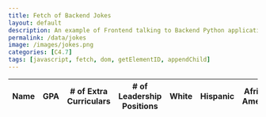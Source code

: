 ```yaml
---
title: Fetch of Backend Jokes
layout: default
description: An example of Frontend talking to Backend Python application serving jokes.  This example provides the ability to react to the Joke (haha or boohoo).
permalink: /data/jokes
image: /images/jokes.png
categories: [C4.7]
tags: [javascript, fetch, dom, getElementID, appendChild]
---
```



<!-- HTML table fragment for page -->
<table>
  <thead>
  <tr>
    <th>Name</th>
    <th>GPA</th>
    <th># of Extra Curriculars</th>
    <th># of Leadership Positions</th>
    <th>White</th>
    <th>Hispanic</th>
    <th>African-American</th>
    <th>Asian</th>
    <th>Other</th>
    <th>Computer Science</th>
    <th>Business</th>
    <th>Biology</th>
    <th>Politics</th>
    <th>Engineering</th>
    <th>Social Sciences</th>
    <th>English</th>
    <th>Other</th>
    <th>Acceptance Rate</th>
    <th>SAT Score</th>
    <th>ACT Score</th>
    <th>Gender</th>
    <th>Essay</th>
  </tr>
</thead>
<tbody id="result">
    <!-- javascript generated data -->
</tbody>
</table>

<!-- Script is layed out in a sequence (without a function) and will execute when page is loaded -->
<script>

  // prepare HTML defined "result" container for new output
  const resultContainer = document.getElementById("result");

  // keys for joke reactions


  // prepare fetch urls
  const url = "https://sadv.nighthawkcodescrums.gq/api/college/";

  // prepare fetch GET options
  const options = {
    method: 'GET', // *GET, POST, PUT, DELETE, etc.
    mode: 'cors', // no-cors, *cors, same-origin
    cache: 'default', // *default, no-cache, reload, force-cache, only-if-cached
    credentials: 'omit', // include, *same-origin, omit
    headers: {
      'Content-Type': 'application/json'
      // 'Content-Type': 'application/x-www-form-urlencoded',
    },
  };
  // prepare fetch PUT options, clones with JS Spread Operator (...)
  const put_options = {...options, method: 'PUT'}; // clones and replaces method

  // fetch the API
  fetch(url, options)
    // response is a RESTful "promise" on any successful fetch
    .then(response => {
      // check for response errors
      if (response.status !== 200) {
          error('GET API response failure: ' + response.status);
          return;
      }
      // valid response will have JSON data
      response.json().then(data => {
          console.log(data);
          var order = ["college", "gpa", "ec", "award", "lead", "white", "hispanic", "africanamerican", "ec", "ec", "ec",]
          Object.entries(college_lists).sort((a, b) => order.indexOf(a) - order.indexOf(b)).forEach(([k, v]) => {

          })
          Object.entries(college_lists).forEach(([k, v]) => {
            console.log(row);

              // tr for each row
              const tr = document.createElement("tr");
              // td for each column
              const name = document.createElement("td");
              const cases = document.createElement("td");
              const deaths = document.createElement("td");
              const active = document.createElement("td");

              // data is specific to the API
              name.innerHTML = row.country_name;
              cases.innerHTML = row.cases; 
              deaths.innerHTML = row.deaths; 
              active.innerHTML = row.active_cases; 

              // this builds td's into tr
              tr.appendChild(name);
              tr.appendChild(cases);
              tr.appendChild(deaths);
              tr.appendChild(active);

              // add HTML to container
              resultContainer.appendChild(tr);
          })
      })
  })
  // catch fetch errors (ie Nginx ACCESS to server blocked)
  .catch(err => {
    error(err + " " + url);
  });

  // Something went wrong with actions or responses
  function error(err) {
    // log as Error in console
    console.error(err);
    // append error to resultContainer
    const tr = document.createElement("tr");
    const td = document.createElement("td");
    td.innerHTML = err;
    tr.appendChild(td);
    resultContainer.appendChild(tr);
  }

</script>
